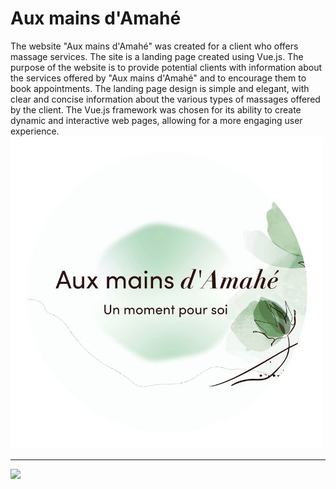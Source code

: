 # Aux mains d'Amahé

The website "Aux mains d'Amahé" was created for a client who offers massage services. The site is a landing page created using Vue.js. The purpose of the website is to provide potential clients with information about the services offered by "Aux mains d'Amahé" and to encourage them to book appointments. The landing page design is simple and elegant, with clear and concise information about the various types of massages offered by the client. The Vue.js framework was chosen for its ability to create dynamic and interactive web pages, allowing for a more engaging user experience.
<img src="logo.jpg">
<hr>
<img src="amahe.png">
